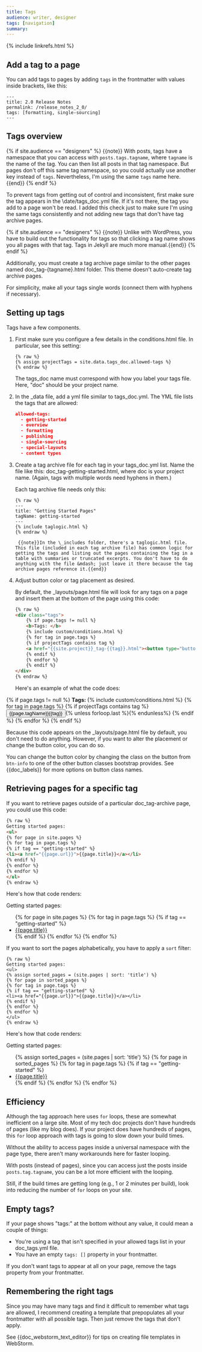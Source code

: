 ```yaml
---
title: Tags
audience: writer, designer
tags: [navigation]
summary: 
---
```

{% include linkrefs.html %} 

## Add a tag to a page
You can add tags to pages by adding `tags` in the frontmatter with values inside brackets, like this:

```
---
title: 2.0 Release Notes
permalink: /release_notes_2_0/
tags: [formatting, single-sourcing]
---
```

## Tags overview
{% if site.audience == "designers" %}
{{note}} With posts, tags have a namespace that you can access with <code>posts.tags.tagname</code>, where <code>tagname</code> is the name of the tag. You can then list all posts in that tag namespace. But pages don't off this same tag namespace, so you could actually use another key instead of <code>tags</code>. Nevertheless, I'm using the same <code>tags</code> name here.{{end}}
{% endif %}

To prevent tags from getting out of control and inconsistent, first make sure the tag appears in the \date/tags_doc.yml file. If it's not there, the tag you add to a page won't be read. I added this check just to make sure I'm using the same tags consistently and not adding new tags that don't have tag archive pages.

{% if site.audience == "designers" %}
{{note}} Unlike with WordPress, you have to build out the functionality for tags so that clicking a tag name shows you all pages with that tag. Tags in Jekyll are much more manual.{{end}}
{% endif %}

Additionally, you must create a tag archive page similar to the other pages named doc_tag-{tagname}.html folder. This theme doesn't auto-create tag archive pages.

For simplicity, make all your tags single words (connect them with hyphens if necessary).

## Setting up tags

Tags have a few components.

1. First make sure you configure a few details in the conditions.html file. In particular, see this setting:
	
	```liquid
	{% raw %}
	{% assign projectTags = site.data.tags_doc.allowed-tags %}
	{% endraw %}
	```
	
	The tags_doc name must correspond with how you label your tags file. Here, "doc" should be your project name.
	
2. In the \_data file, add a yml file similar to tags_doc.yml. The YML file lists the tags that are allowed:
	
	```json
	allowed-tags:
	  - getting-started
	  - overview
	  - formatting
	  - publishing
	  - single-sourcing
	  - special-layouts
	  - content types
	```
	
4. Create a tag archive file for each tag in your tags_doc.yml list. Name the file like this: doc_tag-getting-started.html, where doc is your project name. (Again, tags with multiple words need hyphens in them.)
	
	Each tag archive file needs only this:
	
	```liquid
	{% raw %}
	---
    title: "Getting Started Pages"
    tagName: getting-started
    ---
    {% include taglogic.html %}
    {% endraw %}
    ```

		{{note}}In the \_includes folder, there's a taglogic.html file. This file (included in each tag archive file) has common logic for getting the tags and listing out the pages containing the tag in a table with summaries or truncated excerpts. You don't have to do anything with the file &mdash; just leave it there because the tag archive pages reference it.{{end}}

5. Adjust button color or tag placement as desired. 
	
	By default, the \_layouts/page.html file will look for any tags on a page and insert them at the bottom of the page using this code:
	
	```html
	{% raw %}
	<div class="tags">
	    {% if page.tags != null %}
	    <b>Tags: </b>
	    {% include custom/conditions.html %}
	    {% for tag in page.tags %}
	    {% if projectTags contains tag %}
	    <a href="{{site.project}}_tag-{{tag}}.html"><button type="button" class="btn btn-info navbar-btn cursorNorm">{{page.tagName}}{{tag}}</button></a>{% unless forloop.last %}{% endunless%}
	    {% endif %}
	    {% endfor %}
	    {% endif %}
	</div>
	{% endraw %}
	```
	
	Here's an example of what the code does:
<div class="tags">
	{% if page.tags != null %}
	<b>Tags: </b>
	{% include custom/conditions.html %}
	{% for tag in page.tags %}
	{% if projectTags contains tag %}
	<a href="{{site.project}}_tag-{{tag}}.html"><button type="button" class="btn btn-info navbar-btn cursorNorm">{{page.tagName}}{{tag}}</button></a>{% unless forloop.last %}{% endunless%}
	{% endif %}
	{% endfor %}
	{% endif %}
</div>
    	
Because this code appears on the \_layouts/page.html file by default, you don't need to do anything. However, if you want to alter the placement or change the button color, you can do so.
	
You can change the button color by changing the class on the button from `btn-info` to one of the other button classes bootstrap provides. See {{doc_labels}} for more options on button class names.

## Retrieving pages for a specific tag

If you want to retrieve pages outside of a particular doc_tag-archive page, you could use this code:


```html
{% raw %}
Getting started pages: 
<ul>
{% for page in site.pages %}
{% for tag in page.tags %}
{% if tag == "getting-started" %}
<li><a href="{{page.url}}">{{page.title}}</a></li>
{% endif %}
{% endfor %}
{% endfor %} 
</ul>
{% endraw %}
```

Here's how that code renders: 

Getting started pages:
<ul>
{% for page in site.pages %}
{% for tag in page.tags %}
{% if tag == "getting-started" %}
<li><a href="{{page.url}}">{{page.title}}</a></li>
{% endif %}
{% endfor %}
{% endfor %}
</ul>

If you want to sort the pages alphabetically, you have to apply a `sort` filter:

```liquid
{% raw %}
Getting started pages:
<ul>
{% assign sorted_pages = (site.pages | sort: 'title') %}
{% for page in sorted_pages %}
{% for tag in page.tags %}
{% if tag == "getting-started" %}
<li><a href="{{page.url}}">{{page.title}}</a></li>
{% endif %}
{% endfor %}
{% endfor %} 
</ul>
{% endraw %}
```

Here's how that code renders:

Getting started pages:
<ul>
{% assign sorted_pages = (site.pages | sort: 'title') %}
{% for page in sorted_pages %}
{% for tag in page.tags %}
{% if tag == "getting-started" %}
<li><a href="{{page.url}}">{{page.title}}</a></li>
{% endif %}
{% endfor %}
{% endfor %}
</ul>

## Efficiency
Although the tag approach here uses `for` loops, these are somewhat inefficient on a large site. Most of my tech doc projects don't have hundreds of pages (like my blog does). If your project does have hundreds of pages, this `for` loop approach with tags is going to slow down your build times. 

Without the ability to access pages inside a universal namespace with the page type, there aren't many workarounds here for faster looping. 

With posts (instead of pages), since you can access just the posts inside `posts.tag.tagname`, you can be a lot more efficient with the looping. 

Still, if the build times are getting long (e.g., 1 or 2 minutes per build), look into reducing the number of `for` loops on your site.

## Empty tags?

If your page shows "tags:" at the bottom without any value, it could mean a couple of things:

* You're using a tag that isn't specified in your allowed tags list in your doc_tags.yml file.
* You have an empty `tags: []` property in your frontmatter.

If you don't want tags to appear at all on your page, remove the tags property from your frontmatter.

## Remembering the right tags

Since you may have many tags and find it difficult to remember what tags are allowed, I recommend creating a template that prepopulates all your frontmatter with all possible tags. Then just remove the tags that don't apply. 

See {{doc_webstorm_text_editor}} for tips on creating file templates in WebStorm.

